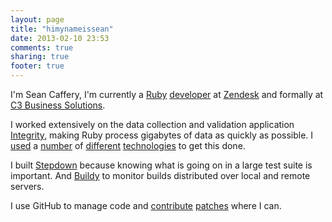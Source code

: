 ```yaml
---
layout: page
title: "himynameissean"
date: 2013-02-10 23:53
comments: true
sharing: true
footer: true
---
```


I'm Sean Caffery, I'm currently a [Ruby](http://ruby-lang.org/) [developer](http://au.linkedin.com/in/seancaffery) at
[Zendesk](http://www.zendesk.com) and formally at [C3 Business Solutions](http://c3businesssolutions.com).

I worked extensively on the data collection
and validation application [Integrity](http://c3integrity.com), making Ruby process
gigabytes of data as quickly as possible.
I
[used](http://git-scm.com/) a [number](http://rubyonrails.org/) of [different](http://cukes.info/)
[technologies](https://github.com/rspec/rspec) to get this done.

I built [Stepdown](https://github.com/seancaffery/step-down) because knowing what
is going on in a large test suite is important. And
[Buildy](https://github.com/seancaffery/buildy) to monitor builds
distributed over local and remote servers.

I use GitHub to manage code and [contribute](https://github.com/seancaffery)
[patches](https://github.com/C3) where I can.
